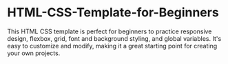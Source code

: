 # HTML-CSS-Template-for-Beginners
This HTML CSS template is perfect for beginners to practice responsive design, flexbox, grid, font and background styling, and global variables. It's easy to customize and modify, making it a great starting point for creating your own projects.
